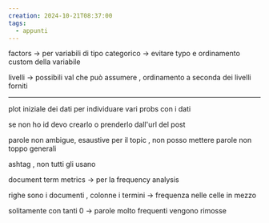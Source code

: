 ```yaml
---
creation: 2024-10-21T08:37:00
tags:
  - appunti
---
```

factors -> per variabili di tipo categorico -> evitare typo e ordinamento custom della variabile

livelli -> possibili val che può assumere , ordinamento a seconda dei livelli forniti

---

plot iniziale dei dati per individuare vari probs con i dati 

se non ho id devo crearlo o prenderlo dall'url del post

parole non ambigue, esaustive per il topic , non posso mettere parole non toppo generali

ashtag , non tutti gli usano 

document term metrics -> per la frequency analysis

righe sono i documenti , colonne i termini -> frequenza nelle celle in mezzo 

solitamente con tanti 0 -> parole molto frequenti vengono rimosse 

